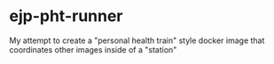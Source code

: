 # ejp-pht-runner
My attempt to create a "personal health train" style docker image that coordinates other images inside of a "station"
